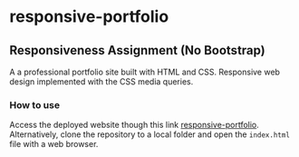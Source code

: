 # responsive-portfolio
## Responsiveness Assignment (No Bootstrap)

A a professional portfolio site built with HTML and CSS. Responsive web design implemented with the CSS media queries.

### How to use
Access the deployed website though this link [responsive-portfolio](https://robjpar.github.io/responsive-portfolio/). Alternatively, clone the repository to a local folder and open the `index.html` file with a web browser.